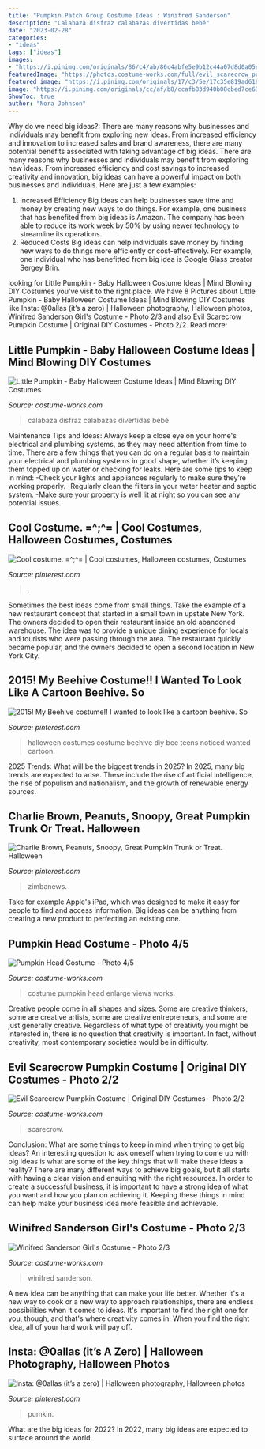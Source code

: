 ```yaml
---
title: "Pumpkin Patch Group Costume Ideas : Winifred Sanderson"
description: "Calabaza disfraz calabazas divertidas bebé"
date: "2023-02-28"
categories:
- "ideas"
tags: ["ideas"]
images:
- "https://i.pinimg.com/originals/86/c4/ab/86c4abfe5e9b12c44a07d8d0a05ef4bf.jpg"
featuredImage: "https://photos.costume-works.com/full/evil_scarecrow_pumpkin1.jpg"
featured_image: "https://i.pinimg.com/originals/17/c3/5e/17c35e819ad6184bd688f2629ba39d3f.jpg"
image: "https://i.pinimg.com/originals/cc/af/b8/ccafb83d940b08cbed7ce69e28dd0c91.jpg"
ShowToc: true
author: "Nora Johnson"
---
```



Why do we need big ideas?: There are many reasons why businesses and individuals may benefit from exploring new ideas. From increased efficiency and innovation to increased sales and brand awareness, there are many potential benefits associated with taking advantage of big ideas.
There are many reasons why businesses and individuals may benefit from exploring new ideas. From increased efficiency and cost savings to increased creativity and innovation, big ideas can have a powerful impact on both businesses and individuals. Here are just a few examples:
1. Increased Efficiency
Big ideas can help businesses save time and money by creating new ways to do things. For example, one business that has benefited from big ideas is Amazon. The company has been able to reduce its work week by 50% by using newer technology to streamline its operations.
2. Reduced Costs
Big ideas can help individuals save money by finding new ways to do things more efficiently or cost-effectively. For example, one individual who has benefitted from big idea is Google Glass creator Sergey Brin.

	

		
looking for Little Pumpkin - Baby Halloween Costume Ideas | Mind Blowing DIY Costumes you've visit to the right place. We have 8 Pictures about Little Pumpkin - Baby Halloween Costume Ideas | Mind Blowing DIY Costumes like Insta: @0allas (it’s a zero) | Halloween photography, Halloween photos, Winifred Sanderson Girl&#039;s Costume - Photo 2/3 and also Evil Scarecrow Pumpkin Costume | Original DIY Costumes - Photo 2/2. Read more:
		
    
## Little Pumpkin - Baby Halloween Costume Ideas | Mind Blowing DIY Costumes

<img loading=lazy src="https://photos.costume-works.com/full/little_pumpkin2.jpg" onerror="this.onerror=null;this.src='https://tse4.mm.bing.net/th?id=OIP.pJv6iyFlua4L8TOb0EuCTAHaGQ&amp;pid=15.1';" alt="Little Pumpkin - Baby Halloween Costume Ideas | Mind Blowing DIY Costumes">

_Source: costume-works.com_

>calabaza disfraz calabazas divertidas bebé. 

	

Maintenance Tips and Ideas: Always keep a close eye on your home's electrical and plumbing systems, as they may need attention from time to time.
There are a few things that you can do on a regular basis to maintain your electrical and plumbing systems in good shape, whether it’s keeping them topped up on water or checking for leaks. Here are some tips to keep in mind:
-Check your lights and appliances regularly to make sure they’re working properly.
-Regularly clean the filters in your water heater and septic system.
-Make sure your property is well lit at night so you can see any potential issues.

    
## Cool Costume. =^;^= | Cool Costumes, Halloween Costumes, Costumes

<img loading=lazy src="https://i.pinimg.com/originals/17/c3/5e/17c35e819ad6184bd688f2629ba39d3f.jpg" onerror="this.onerror=null;this.src='https://tse2.mm.bing.net/th?id=OIP._Z4a_PHSDucf_2GWZftW-QHaLH&amp;pid=15.1';" alt="Cool costume. =^;^= | Cool costumes, Halloween costumes, Costumes">

_Source: pinterest.com_

>. 

	

Sometimes the best ideas come from small things. Take the example of a new restaurant concept that started in a small town in upstate New York. The owners decided to open their restaurant inside an old abandoned warehouse. The idea was to provide a unique dining experience for locals and tourists who were passing through the area. The restaurant quickly became popular, and the owners decided to open a second location in New York City.

    
## 2015! My Beehive Costume!! I Wanted To Look Like A Cartoon Beehive. So

<img loading=lazy src="https://i.pinimg.com/originals/cc/af/b8/ccafb83d940b08cbed7ce69e28dd0c91.jpg" onerror="this.onerror=null;this.src='https://tse1.mm.bing.net/th?id=OIP.034YLoEgB3m_6WCEF0cu_gHaJ4&amp;pid=15.1';" alt="2015! My Beehive costume!! I wanted to look like a cartoon beehive. So">

_Source: pinterest.com_

>halloween costumes costume beehive diy bee teens noticed wanted cartoon. 

	

2025 Trends: What will be the biggest trends in 2025?
In 2025, many big trends are expected to arise. These include the rise of artificial intelligence, the rise of populism and nationalism, and the growth of renewable energy sources.

    
## Charlie Brown, Peanuts, Snoopy, Great Pumpkin Trunk Or Treat. Halloween

<img loading=lazy src="https://i.pinimg.com/originals/ed/7e/d7/ed7ed7c3ad4f880fe87bb02a08cb0228.jpg" onerror="this.onerror=null;this.src='https://tse2.mm.bing.net/th?id=OIP.mv9DPnueJp7dVkK9O_wdOwHaJ4&amp;pid=15.1';" alt="Charlie Brown, Peanuts, Snoopy, Great Pumpkin Trunk or Treat. Halloween">

_Source: pinterest.com_

>zimbanews. 

	

Take for example Apple's iPad, which was designed to make it easy for people to find and access information. Big ideas can be anything from creating a new product to perfecting an existing one.

    
## Pumpkin Head Costume - Photo 4/5

<img loading=lazy src="http://photos.costume-works.com/full/pumpkin_head4.jpg" onerror="this.onerror=null;this.src='https://tse1.mm.bing.net/th?id=OIP.vXCEgUwuS5tEROuueiUDaAHaJ4&amp;pid=15.1';" alt="Pumpkin Head Costume - Photo 4/5">

_Source: costume-works.com_

>costume pumpkin head enlarge views works. 

	

Creative people come in all shapes and sizes. Some are creative thinkers, some are creative artists, some are creative entrepreneurs, and some are just generally creative. Regardless of what type of creativity you might be interested in, there is no question that creativity is important. In fact, without creativity, most contemporary societies would be in difficulty.

    
## Evil Scarecrow Pumpkin Costume | Original DIY Costumes - Photo 2/2

<img loading=lazy src="https://photos.costume-works.com/full/evil_scarecrow_pumpkin1.jpg" onerror="this.onerror=null;this.src='https://tse2.mm.bing.net/th?id=OIP.1F1JrHdny6XSc4h5xFgQYAHaNM&amp;pid=15.1';" alt="Evil Scarecrow Pumpkin Costume | Original DIY Costumes - Photo 2/2">

_Source: costume-works.com_

>scarecrow. 

	

Conclusion: What are some things to keep in mind when trying to get big ideas?
An interesting question to ask oneself when trying to come up with big ideas is what are some of the key things that will make these ideas a reality? There are many different ways to achieve big goals, but it all starts with having a clear vision and ensuiting with the right resources. In order to create a successful business, it is important to have a strong idea of what you want and how you plan on achieving it. Keeping these things in mind can help make your business idea more feasible and achievable.

    
## Winifred Sanderson Girl&#039;s Costume - Photo 2/3

<img loading=lazy src="https://photos.costume-works.com/full/winifred_sanderson41.jpg" onerror="this.onerror=null;this.src='https://tse2.mm.bing.net/th?id=OIP.nxH40DGEZEY2qxWPACAv6ADhEs&amp;pid=15.1';" alt="Winifred Sanderson Girl&#039;s Costume - Photo 2/3">

_Source: costume-works.com_

>winifred sanderson. 

	

A new idea can be anything that can make your life better. Whether it's a new way to cook or a new way to approach relationships, there are endless possibilities when it comes to ideas. It's important to find the right one for you, though, and that's where creativity comes in. When you find the right idea, all of your hard work will pay off.

    
## Insta: @0allas (it’s A Zero) | Halloween Photography, Halloween Photos

<img loading=lazy src="https://i.pinimg.com/originals/86/c4/ab/86c4abfe5e9b12c44a07d8d0a05ef4bf.jpg" onerror="this.onerror=null;this.src='https://tse4.mm.bing.net/th?id=OIP.zDKhTi_1twym06hQJA7jUgHaLH&amp;pid=15.1';" alt="Insta: @0allas (it’s a zero) | Halloween photography, Halloween photos">

_Source: pinterest.com_

>pumkin. 

	

What are the big ideas for 2022?
In 2022, many big ideas are expected to surface around the world.

